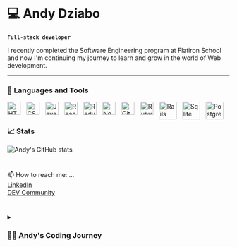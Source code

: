 # 💻 Andy Dziabo 

**`Full-stack developer`**

I recently completed the Software Engineering program at Flatiron School and now I'm continuing my journey to learn and grow in the world of Web development.

---

### 🧰 Languages and Tools

<img align="left" alt="HTML" width="30px" style="padding-right:10px;" src="https://cdn.jsdelivr.net/gh/devicons/devicon/icons/html5/html5-plain.svg" />
<img align="left" alt="CSS" width="30px" style="padding-right:10px;" src="https://cdn.jsdelivr.net/gh/devicons/devicon/icons/css3/css3-plain.svg" />
<img align="left" alt="JavaScript" width="30px" style="padding-right:10px;" src="https://cdn.jsdelivr.net/gh/devicons/devicon/icons/javascript/javascript-plain.svg" />
<img align="left" alt="React" width="30px" style="padding-right:10px;" src="https://cdn.jsdelivr.net/gh/devicons/devicon/icons/react/react-original.svg" />
<img align="left" alt="Redux" width="30px" style="padding-right:10px;" src="https://cdn.jsdelivr.net/gh/devicons/devicon/icons/redux/redux-original.svg" />
<img align="left" alt="NodeJS" width="30px" style="padding-right:10px;" src="https://cdn.jsdelivr.net/gh/devicons/devicon/icons/nodejs/nodejs-original.svg" />
<img align="left" alt="GitHub" width="30px" style="padding-right:10px;" src="https://cdn.jsdelivr.net/gh/devicons/devicon/icons/github/github-original.svg" />
<img align="left" alt="Ruby" width="30px" style="padding-right:10px;" src="https://cdn.jsdelivr.net/gh/devicons/devicon/icons/ruby/ruby-plain-wordmark.svg" />
<img align="left" alt="Rails" width="40px" style="padding-right:10px;" src="https://cdn.jsdelivr.net/gh/devicons/devicon/icons/rails/rails-plain-wordmark.svg" />
<img align="left" alt="Sqlite" width="40px" style="padding-right:10px;" src="https://cdn.jsdelivr.net/gh/devicons/devicon/icons/sqlite/sqlite-original-wordmark.svg" /> 
<img align="left" alt="Postgresql" width="40px" style="padding-right:10px;" src="https://cdn.jsdelivr.net/gh/devicons/devicon/icons/postgresql/postgresql-plain-wordmark.svg" />
<br />          

#          
          
### 📈 Stats

![Andy's GitHub stats](https://github-readme-stats.vercel.app/api?username=andydziabo&show_icons=true&theme=prussian)

<!-- ![GitHub Streak](https://streak-stats.demolab.com?user=andydziabo&theme=gruvbox&border_radius=4.5) -->

#
 📫 How to reach me: ...<br />
 <a href="https://www.linkedin.com/in/andrewdziabo/">LinkedIn</a><br />
 <a href="https://dev.to/andydziabo">DEV Community</a><br />
#         

<details>
 <summary><h3>👨‍💻 Andy's Coding Journey</h3></summary>
   Many years ago I attended Purdue University where I studied Computer Graphics, specifically Computer Animation. I learned about animation, 3D modeling, along with both raster and vector graphics. In my time there I also took some web design and programming classes which I found that I really enjoyed. After graduating I struggled to find work in the animation field, and soon found a job at a fairly new power plant as an operator in the coal yard. Then family and life came in. The job was a good job that supported my family, and I enjoyed the work so I stuck with it. I was learning new skills such as welding, and industrial equipment repair but I always thought back to my college years and how much I enjoyed the web design and coding I had been exposed to. I decided it was time for a change and to go back to the thing I had gotten a taste for all those years ago. But being out of it for almost 20 years I knew that I would need to start fresh and chose to get a jump start back into the world of web development. I applied to Flatiron School and was accepted into the Software Engineering program. It was an amazing experience, starting with front-end development, then tackling back-end development, and finally doing full-stack development projects. I learned so much in such a short time, and met so many amazing people. Now having completed the program I am continuing my journey to learn as much as I can to keep my skill set growing.
   


